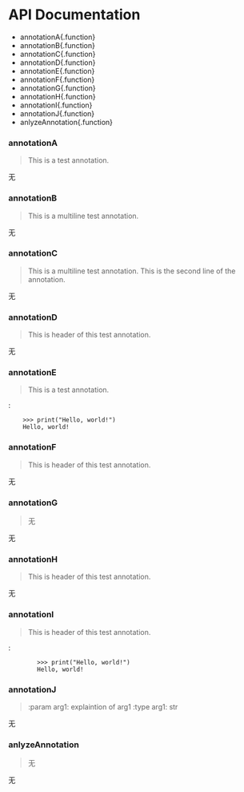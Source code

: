 # API Documentation

   * annotationA{.function}
   * annotationB{.function}
   * annotationC{.function}
   * annotationD{.function}
   * annotationE{.function}
   * annotationF{.function}
   * annotationG{.function}
   * annotationH{.function}
   * annotationI{.function}
   * annotationJ{.function}
   * anlyzeAnnotation{.function}
### annotationA
   > This is a test annotation.
   
无
   
   
### annotationB
   > This is a multiline test annotation.
   
无
   
   
### annotationC
   > This is a multiline test annotation.    This is the second line of the annotation.
   
无
   
   
### annotationD
   > This is header of this test annotation.
   
无
   
   
### annotationE
   > This is a test annotation.
   
:

        >>> print("Hello, world!")
        Hello, world!

    
   
   
### annotationF
   > This is header of this test annotation.
   
无
   
   
### annotationG
   > 无
   
无
   
   
### annotationH
   > This is header of this test annotation.
   
无
   
   
### annotationI
   > This is header of this test annotation.
   
:

            >>> print("Hello, world!")
            Hello, world!

        
   
   
### annotationJ
   > :param arg1: explaintion of arg1    :type arg1: str
   
无
   
   
### anlyzeAnnotation
   > 无
   
无
   
   

